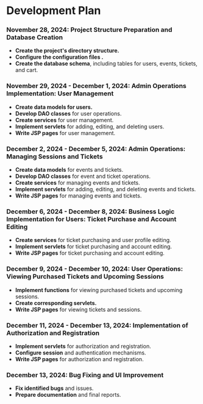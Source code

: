 # Development Plan

### November 28, 2024: Project Structure Preparation and Database Creation
- **Create the project's directory structure.**
- **Configure the configuration files .**
- **Create the database schema**, including tables for users, events, tickets, and cart.

### November 29, 2024 - December 1, 2024: Admin Operations Implementation: User Management
- **Create data models for users.**
- **Develop DAO classes** for user operations.
- **Create services** for user management.
- **Implement servlets** for adding, editing, and deleting users.
- **Write JSP pages** for user management.

### December 2, 2024 - December 5, 2024: Admin Operations: Managing Sessions and Tickets
- **Create data models** for events and tickets.
- **Develop DAO classes** for event and ticket operations.
- **Create services** for managing events and tickets.
- **Implement servlets** for adding, editing, and deleting events and tickets.
- **Write JSP pages** for managing events and tickets.

### December 6, 2024 - December 8, 2024: Business Logic Implementation for Users: Ticket Purchase and Account Editing
- **Create services** for ticket purchasing and user profile editing.
- **Implement servlets** for ticket purchasing and account editing.
- **Write JSP pages** for ticket purchasing and account editing.

### December 9, 2024 - December 10, 2024: User Operations: Viewing Purchased Tickets and Upcoming Sessions
- **Implement functions** for viewing purchased tickets and upcoming sessions.
- **Create corresponding servlets.**
- **Write JSP pages** for viewing tickets and sessions.

### December 11, 2024 - December 13, 2024: Implementation of Authorization and Registration
- **Implement servlets** for authorization and registration.
- **Configure session** and authentication mechanisms.
- **Write JSP pages** for authorization and registration.

### December 13, 2024: Bug Fixing and UI Improvement
- **Fix identified bugs** and issues.
- **Prepare documentation** and final reports.
